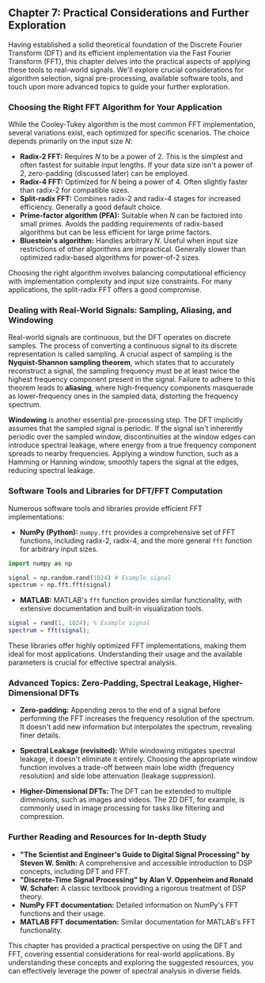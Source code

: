 ## Chapter 7: Practical Considerations and Further Exploration

Having established a solid theoretical foundation of the Discrete Fourier Transform (DFT) and its efficient implementation via the Fast Fourier Transform (FFT), this chapter delves into the practical aspects of applying these tools to real-world signals.  We'll explore crucial considerations for algorithm selection, signal pre-processing, available software tools, and touch upon more advanced topics to guide your further exploration.

### Choosing the Right FFT Algorithm for Your Application

While the Cooley-Tukey algorithm is the most common FFT implementation, several variations exist, each optimized for specific scenarios.  The choice depends primarily on the input size *N*:

* **Radix-2 FFT:**  Requires *N* to be a power of 2.  This is the simplest and often fastest for suitable input lengths.  If your data size isn't a power of 2, zero-padding (discussed later) can be employed.
* **Radix-4 FFT:**  Optimized for *N* being a power of 4.  Often slightly faster than radix-2 for compatible sizes.
* **Split-radix FFT:**  Combines radix-2 and radix-4 stages for increased efficiency.  Generally a good default choice.
* **Prime-factor algorithm (PFA):** Suitable when *N* can be factored into small primes.  Avoids the padding requirements of radix-based algorithms but can be less efficient for large prime factors.
* **Bluestein's algorithm:** Handles arbitrary *N*.  Useful when input size restrictions of other algorithms are impractical.  Generally slower than optimized radix-based algorithms for power-of-2 sizes.

Choosing the right algorithm involves balancing computational efficiency with implementation complexity and input size constraints.  For many applications, the split-radix FFT offers a good compromise.

### Dealing with Real-World Signals: Sampling, Aliasing, and Windowing

Real-world signals are continuous, but the DFT operates on discrete samples.  The process of converting a continuous signal to its discrete representation is called sampling.  A crucial aspect of sampling is the **Nyquist-Shannon sampling theorem**, which states that to accurately reconstruct a signal, the sampling frequency must be at least twice the highest frequency component present in the signal.  Failure to adhere to this theorem leads to **aliasing**, where high-frequency components masquerade as lower-frequency ones in the sampled data, distorting the frequency spectrum.

**Windowing** is another essential pre-processing step.  The DFT implicitly assumes that the sampled signal is periodic.  If the signal isn't inherently periodic over the sampled window, discontinuities at the window edges can introduce spectral leakage, where energy from a true frequency component spreads to nearby frequencies.  Applying a window function, such as a Hamming or Hanning window, smoothly tapers the signal at the edges, reducing spectral leakage.


### Software Tools and Libraries for DFT/FFT Computation

Numerous software tools and libraries provide efficient FFT implementations:

* **NumPy (Python):**  `numpy.fft` provides a comprehensive set of FFT functions, including radix-2, radix-4, and the more general `fft` function for arbitrary input sizes.

```python
import numpy as np

signal = np.random.rand(1024) # Example signal
spectrum = np.fft.fft(signal)
```

* **MATLAB:**  MATLAB's `fft` function provides similar functionality, with extensive documentation and built-in visualization tools.

```matlab
signal = rand(1, 1024); % Example signal
spectrum = fft(signal);
```

These libraries offer highly optimized FFT implementations, making them ideal for most applications.  Understanding their usage and the available parameters is crucial for effective spectral analysis.


### Advanced Topics: Zero-Padding, Spectral Leakage, Higher-Dimensional DFTs

* **Zero-padding:** Appending zeros to the end of a signal before performing the FFT increases the frequency resolution of the spectrum.  It doesn't add new information but interpolates the spectrum, revealing finer details.

* **Spectral Leakage (revisited):** While windowing mitigates spectral leakage, it doesn't eliminate it entirely.  Choosing the appropriate window function involves a trade-off between main lobe width (frequency resolution) and side lobe attenuation (leakage suppression).

* **Higher-Dimensional DFTs:** The DFT can be extended to multiple dimensions, such as images and videos.  The 2D DFT, for example, is commonly used in image processing for tasks like filtering and compression.


### Further Reading and Resources for In-depth Study

* **"The Scientist and Engineer's Guide to Digital Signal Processing" by Steven W. Smith:**  A comprehensive and accessible introduction to DSP concepts, including DFT and FFT.
* **"Discrete-Time Signal Processing" by Alan V. Oppenheim and Ronald W. Schafer:**  A classic textbook providing a rigorous treatment of DSP theory.
* **NumPy FFT documentation:** Detailed information on NumPy's FFT functions and their usage.
* **MATLAB FFT documentation:** Similar documentation for MATLAB's FFT functionality.

This chapter has provided a practical perspective on using the DFT and FFT, covering essential considerations for real-world applications.  By understanding these concepts and exploring the suggested resources, you can effectively leverage the power of spectral analysis in diverse fields.
